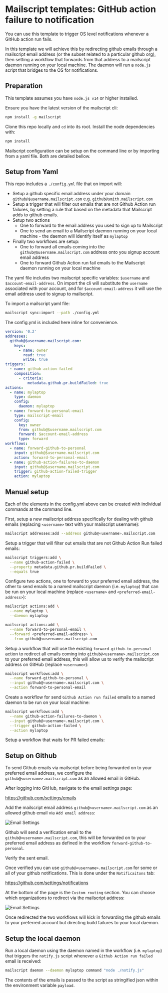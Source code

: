 # Mailscript templates: GitHub action failure to notification

You can use this template to trigger OS level notifications whenever a GitHub action run fails.

In this template we will achieve this by redirecting github emails through a mailscript email address (or the subset related to a particular github org), then setting a workflow that forwards from that address to a mailscript daemon running on your local machine. The daemon will run a `node.js` script that bridges to the OS for notifications.

## Preparation

This template assumes you have `node.js v14` or higher installed.

Ensure you have the latest version of the mailscript cli:

```sh
npm install -g mailscript
```

Clone this repo locally and `cd` into its root. Install the node dependencies with:

```sh
npm install
```

Mailscript configuration can be setup on the command line or by importing from a yaml file.
Both are detailed bellow.

## Setup from Yaml

This repo includes a `./config.yml` file that on import will:

* Setup a github specific email address under your domain `github@$username.mailscript.com` e.g. `github@smith.mailscript.com`
* Setup a trigger that will filter out emails that are not Github Action run failures, by setting a rule that based on the metadata that Mailscript adds to github emails.
* Setup two actions
  * One to forward to the email address you used to sign up to Mailscript
  * One to send an email to a Mailscript daemon running on your local machine - the daemon will identify itself as `mylaptop`
* Finally two workflows are setup:
  * One to forward all emails coming into the `github@$username.mailscript.com` address onto you signup account email address
  * One to forward Github Action run fail emails to the Mailscript daemon running on your local machine

The yaml file includes two mailscript specific variables: `$username` and `$account-email-address`. On import the cli will substitute the `username` associated
with your account, and for `$account-email-address` it will use the email address
used to signup to mailscript.

To import a mailscript yaml file:

```sh
mailscript sync:import --path ./config.yml
```

The config.yml is included here inline for convenience.

```yml
version: '0.2'
addresses:
  github@$username.mailscript.com:
    keys:
      - name: owner
        read: true
        write: true
triggers:
  - name: github-action-failed
    composition:
      - criteria:
          metadata.github.pr.buildFailed: true
actions:
  - name: mylaptop
    type: daemon
    config:
      daemon: mylaptop
  - name: forward-to-personal-email
    type: mailscript-email
    config:
      key: owner
      from: github@$username.mailscript.com
      forward: $account-email-address
      type: forward
workflows:
  - name: forward-github-to-personal
    input: github@$username.mailscript.com
    action: forward-to-personal-email
  - name: github-action-failures-to-daemon
    input: github@$username.mailscript.com
    trigger: github-action-failed-trigger
    action: mylaptop
```

## Manual setup

Each of the elements in the config.yml above can be created with individual commands
at the command line.

First, setup a new mailscript address specifically for dealing with github emails (replacing `<username>` text with your mailscript username):

```sh
mailscript addresses:add --address github@<username>.mailscript.com
```

Setup a trigger that will filter out emails that are not Github Action Run failed emails:

```sh
mailscript triggers:add \
  --name github-action-failed \
  --property metadata.github.pr.buildFailed \
  --equals true
```

Configure two actions, one to forward to your preferred email address, the other to send
emails to a named mailscript daemon (i.e. `mylaptop`) that can be run on your local machine (replace `<username>` and `<preferred-email-address>`):

```sh
mailscript actions:add \
  --name mylaptop \
  --daemon mylaptop

mailscript actions:add \
  --name forward-to-personal-email \
  --forward <preferred-email-address> \
  --from github@<username>.mailscript.com
```

Setup a workflow that will use the existing `forward-github-to-personal` action to redirect all emails coming into `github@<username>.mailscript.com` to your preferred
email address, this will allow us to verify the mailscript address on GitHub (replace `<username>`):

```sh
mailscript workflows:add \
  --name forward-github-to-personal \
  --input github@<username>.mailscript.com \
  --action forward-to-personal-email
```

Create a workflow for send `Github Action run failed` emails to a named daemon to be run
on your local machine:

```sh
mailscript workflows:add \
  --name github-action-failures-to-daemon \
  --input github@<username>.mailscript.com \
  --trigger github-action-failed \
  --action mylaptop
```

Setup a workflow that waits for PR failed emails:

## Setup on Github

To send Github emails via mailscript before being forwarded on to your preferred
email address, we configure the `github@<username>.mailscript.com` as an allowed
email in GitHub.

After logging into GitHub, navigate to the email settings page:

https://github.com/settings/emails

Add the mailscript email address `github@<username>.mailscript.com` as an allowed github email via `Add email address`:

![Email Settings](./images/github_email_settings.png "Email Settings")

Github will send a verification email to the `github@<username>.mailscript.com`, this will be forwarded on to your preferred email address as defined
in the workflow `forward-github-to-personal`.

Verify the sent email.

Once verified you can use `github@<username>.mailscript.com` for some or all of your github notifications. This is done under the `Notificaitons` tab:

https://github.com/settings/notifications

At the bottom of the page is the `Custom routing` section. You can choose which organizations to redirect via the mailscript address:

![Email Settings](./images/github_notification_settings.png "Email Settings")

Once redirected the two workflows will kick in forwarding the github emails
to your preferred account but directing build failures to your local daemon.

## Setup the local daemon

Run a local daemon using the daemon named in the workflow (i.e. `mylaptop`) that triggers the `notify.js` script whenever a `Github Action run failed` email is received:

```sh
mailscript daemon --daemon mylaptop command "node ./notify.js"
```

The contents of the emails is passed to the script as stringified json within the environment variable `payload`.